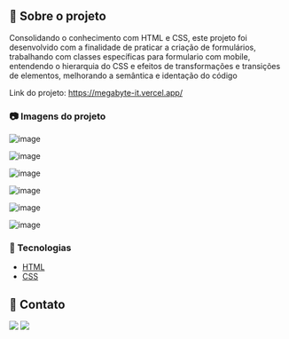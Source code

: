 ## :star2: Sobre o projeto

<p>  Consolidando o conhecimento com HTML e CSS, este projeto foi desenvolvido com a finalidade de praticar a criação de formulários, trabalhando com
classes específicas para formulario com mobile, entendendo o hierarquia do CSS e efeitos de transformações e transições de elementos, melhorando a semântica
e identação do código
 </p>

Link do projeto: https://megabyte-it.vercel.app/

### :camera: Imagens do projeto

![image](https://user-images.githubusercontent.com/101264784/179313146-6c2cd1bc-dab9-4629-a385-b07a3795cbd4.png)

![image](https://user-images.githubusercontent.com/101264784/179313203-b41269ae-81bd-4ea7-93f4-b8ceda8b5c0e.png)

![image](https://user-images.githubusercontent.com/101264784/179313246-6c4caffb-b4b3-4fad-b1d5-301e09ca7d76.png)

![image](https://user-images.githubusercontent.com/101264784/179313258-e738311d-195a-40d8-aaa6-6a70173615a1.png)

![image](https://user-images.githubusercontent.com/101264784/179313282-e69d1041-fd6d-44bb-89c2-c745d2557243.png)

![image](https://user-images.githubusercontent.com/101264784/179313337-735b5e59-1086-4e7e-99e0-59f61330bc0c.png)


### :space_invader: Tecnologias


  <ul>
    <li><a href="https://developer.mozilla.org/pt-BR/docs/Web/HTML">HTML</a></li>
    <li><a href="https://developer.mozilla.org/pt-BR/docs/Web/CSS">CSS</a></li>
  </ul>

## :handshake: Contato

<a href="https://www.linkedin.com/in/rodrigo-dev/" target="_blank">
<img src="https://img.shields.io/badge/LinkedIn-0077B5?style=for-the-badge&logo=linkedin&logoColor=white"></a>      
<a href = "mailto:digo.s.oliv@gmail.com@gmail.com"><img src="https://img.shields.io/badge/-Gmail-%23333?style=for-the-badge&logo=gmail&logoColor=white" target="_blank"></a>
